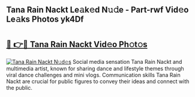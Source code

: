 ## Tana Rain Nackt Le𝚊k𝚎d N𝚞𝚍e - Part-rwf Vid𝚎o Le𝚊ks Photos yk4Df

# <h2><a href="http://fbau4rk.evod.top/?m=Tana+Rain+Nackt">🔗 👉🔴 Tana Rain Nackt Vid𝚎o Ph𝚘t𝚘s</a></h2>

[![Tana Rain Nackt N𝚞d𝚎s](https://i.imgur.com/8V9OHl7.gif)](http://fbau4rk.evod.top/?m=Tana+Rain+Nackt)
Social media sensation Tana Rain Nackt and multimedia artist, known for sharing dance and lifestyle themes through viral dance challenges and mini vlogs. Communication skills Tana Rain Nackt are crucial for public figures to convey their ideas and connect with the public. 
